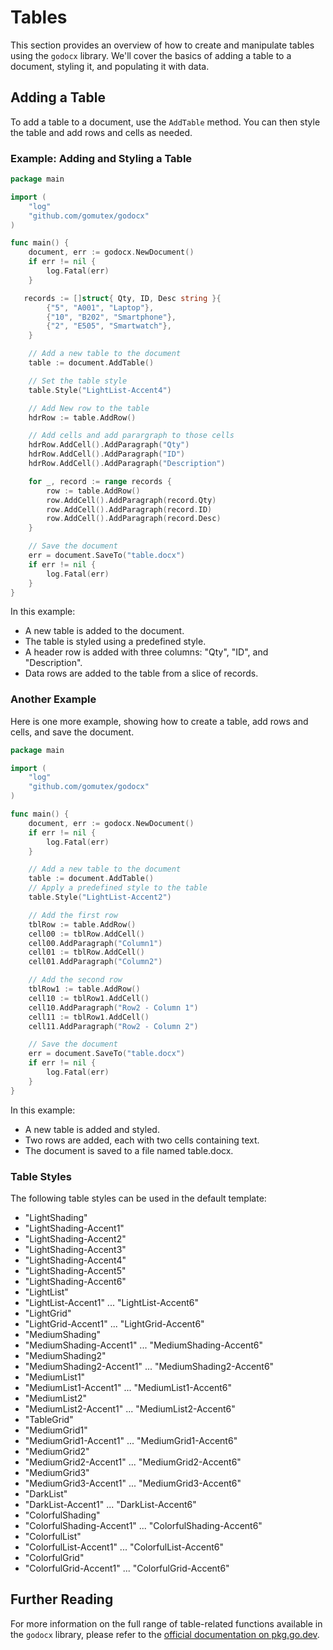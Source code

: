 # Tables

This section provides an overview of how to create and manipulate tables using the `godocx` library. We'll cover the basics of adding a table to a document, styling it, and populating it with data.

## Adding a Table

To add a table to a document, use the `AddTable` method. You can then style the table and add rows and cells as needed.

### Example: Adding and Styling a Table

```go
package main

import (
    "log"
    "github.com/gomutex/godocx"
)

func main() {
    document, err := godocx.NewDocument()
    if err != nil {
        log.Fatal(err)
    }

   records := []struct{ Qty, ID, Desc string }{
        {"5", "A001", "Laptop"},
        {"10", "B202", "Smartphone"},
        {"2", "E505", "Smartwatch"},
    }

    // Add a new table to the document
	table := document.AddTable()

    // Set the table style 
	table.Style("LightList-Accent4")

    // Add New row to the table
	hdrRow := table.AddRow()

    // Add cells and add parargraph to those cells
	hdrRow.AddCell().AddParagraph("Qty")
	hdrRow.AddCell().AddParagraph("ID")
	hdrRow.AddCell().AddParagraph("Description")

	for _, record := range records {
		row := table.AddRow()
		row.AddCell().AddParagraph(record.Qty)
		row.AddCell().AddParagraph(record.ID)
		row.AddCell().AddParagraph(record.Desc)
	}

    // Save the document
    err = document.SaveTo("table.docx")
    if err != nil {
        log.Fatal(err)
    }
}
```

In this example:

* A new table is added to the document.
* The table is styled using a predefined style.
* A header row is added with three columns: "Qty", "ID", and "Description".
* Data rows are added to the table from a slice of records.

### Another Example
Here is one more example, showing how to create a table, add rows and cells, and save the document.

```go
package main

import (
    "log"
    "github.com/gomutex/godocx"
)

func main() {
    document, err := godocx.NewDocument()
    if err != nil {
        log.Fatal(err)
    }

    // Add a new table to the document
    table := document.AddTable()
    // Apply a predefined style to the table
    table.Style("LightList-Accent2")

    // Add the first row
    tblRow := table.AddRow()
    cell00 := tblRow.AddCell()
    cell00.AddParagraph("Column1")
    cell01 := tblRow.AddCell()
    cell01.AddParagraph("Column2")

    // Add the second row
    tblRow1 := table.AddRow()
    cell10 := tblRow1.AddCell()
    cell10.AddParagraph("Row2 - Column 1")
    cell11 := tblRow1.AddCell()
    cell11.AddParagraph("Row2 - Column 2")

    // Save the document
    err = document.SaveTo("table.docx")
    if err != nil {
        log.Fatal(err)
    }
}
```

In this example:

* A new table is added and styled.
* Two rows are added, each with two cells containing text.
* The document is saved to a file named table.docx.

### Table Styles

The following table styles can be used in the default template:

- "LightShading"
- "LightShading-Accent1"
- "LightShading-Accent2"
- "LightShading-Accent3"
- "LightShading-Accent4"
- "LightShading-Accent5"
- "LightShading-Accent6"
- "LightList"
- "LightList-Accent1" ... "LightList-Accent6"
- "LightGrid"
- "LightGrid-Accent1" ... "LightGrid-Accent6"
- "MediumShading"
- "MediumShading-Accent1" ... "MediumShading-Accent6"
- "MediumShading2"
- "MediumShading2-Accent1" ... "MediumShading2-Accent6"
- "MediumList1"
- "MediumList1-Accent1" ... "MediumList1-Accent6"
- "MediumList2"
- "MediumList2-Accent1" ... "MediumList2-Accent6"
- "TableGrid"
- "MediumGrid1"
- "MediumGrid1-Accent1" ... "MediumGrid1-Accent6"
- "MediumGrid2"
- "MediumGrid2-Accent1" ... "MediumGrid2-Accent6"
- "MediumGrid3"
- "MediumGrid3-Accent1" ... "MediumGrid3-Accent6"
- "DarkList"
- "DarkList-Accent1" ... "DarkList-Accent6"
- "ColorfulShading"
- "ColorfulShading-Accent1" ... "ColorfulShading-Accent6"
- "ColorfulList"
- "ColorfulList-Accent1" ... "ColorfulList-Accent6"
- "ColorfulGrid"
- "ColorfulGrid-Accent1" ... "ColorfulGrid-Accent6"


## Further Reading

For more information on the full range of table-related functions available in the `godocx` library, please refer to the [official documentation on pkg.go.dev](https://pkg.go.dev/github.com/gomutex/godocx/docx#Table).
